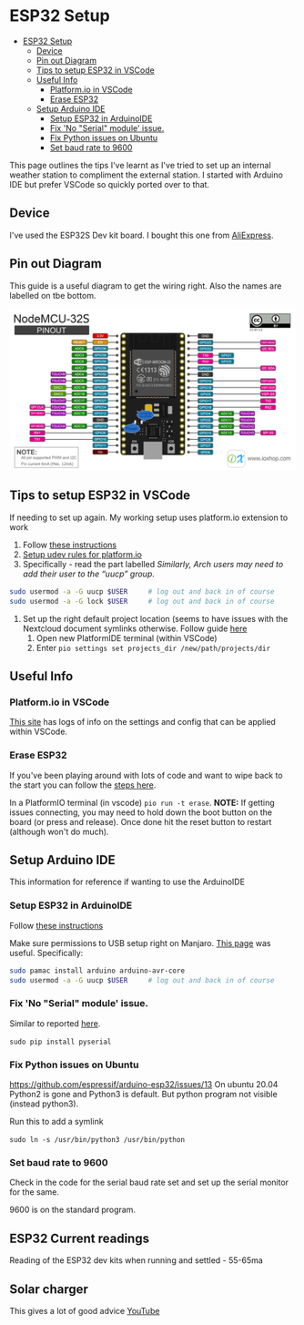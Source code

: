 # ESP32 Setup
- [ESP32 Setup](#esp32-setup)
  - [Device](#device)
  - [Pin out Diagram](#pin-out-diagram)
  - [Tips to setup ESP32 in VSCode](#tips-to-setup-esp32-in-vscode)
  - [Useful Info](#useful-info)
    - [Platform.io in VSCode](#platformio-in-vscode)
    - [Erase ESP32](#erase-esp32)
  - [Setup Arduino IDE](#setup-arduino-ide)
    - [Setup ESP32 in ArduinoIDE](#setup-esp32-in-arduinoide)
    - [Fix 'No "Serial" module' issue.](#fix-no-serial-module-issue)
    - [Fix Python issues on Ubuntu](#fix-python-issues-on-ubuntu)
    - [Set baud rate to 9600](#set-baud-rate-to-9600)

This page outlines the tips I've learnt as I've tried to set up an internal weather station to compliment the external station. I started with Arduino IDE but prefer VSCode so quickly ported over to that. 

## Device

I've used the ESP32S Dev kit board. I bought this one from [AliExpress](https://www.aliexpress.com/item/1005001798651086.html?spm=a2g0s.9042311.0.0.3a774c4dBNpL3M).

## Pin out Diagram

This guide is a useful diagram to get the wiring right. Also the names are labelled on tbe bottom. 

![ESP32S Pin Diagram](./images/esp32-pin-diagram.png "ESP32S Pin Diagram")

## Tips to setup ESP32 in VSCode

If needing to set up again. My working setup uses platform.io extension to work

1. Follow [these instructions](https://randomnerdtutorials.com/vs-code-platformio-ide-esp32-esp8266-arduino/)
2. [Setup udev rules for platform.io](https://docs.platformio.org/en/latest//faq.html#platformio-udev-rules)
3. Specifically - read the part labelled *Similarly, Arch users may need to add their user to the “uucp” group*. 

``` bash
sudo usermod -a -G uucp $USER     # log out and back in of course
sudo usermod -a -G lock $USER     # log out and back in of course
```
1. Set up the right default project location (seems to have issues with the Nextcloud document symlinks otherwise. Follow guide [here](https://community.platformio.org/t/how-to-change-default-new-project-location/2828/2)
   1. Open new PlatformIDE terminal (within VSCode)
   2. Enter `pio settings set projects_dir /new/path/projects/dir`


## Useful Info

### Platform.io in VSCode
[This site](https://docs.platformio.org/en/latest//integration/ide/vscode.html#) has logs of info on the settings and config that can be applied within VSCode. 

### Erase ESP32
If you've been playing around with lots of code and want to wipe back to the start you can follow the [steps here](https://community.platformio.org/t/why-i-have-to-keep-pressed-reset-button-every-time-when-loading/6273/4). 

In a PlatformIO terminal (in vscode) `pio run -t erase`. **NOTE:** If getting issues connecting, you may need to hold down the boot button on the board (or press and release). Once done hit the reset button to restart (although won't do much). 

## Setup Arduino IDE
This information for reference if wanting to use the ArduinoIDE

### Setup ESP32 in ArduinoIDE
Follow [these instructions](https://randomnerdtutorials.com/installing-the-esp32-board-in-arduino-ide-windows-instructions/)

Make sure permissions to USB setup right on Manjaro. [This page](https://forum.manjaro.org/t/arduino-ide-dev-ttyacm0-permission-denied/45013) was useful. Specifically:

``` bash
sudo pamac install arduino arduino-avr-core
sudo usermod -a -G uucp $USER     # log out and back in of course
```

### Fix 'No "Serial" module' issue. 

Similar to reported [here](https://github.com/espressif/arduino-esp32/issues/13).

`sudo pip install pyserial`

### Fix Python issues on Ubuntu
https://github.com/espressif/arduino-esp32/issues/13
On ubuntu 20.04 Python2 is gone and Python3 is default. But python program not visible (instead python3). 

Run this to add a symlink

`sudo ln -s /usr/bin/python3 /usr/bin/python`

### Set baud rate to 9600

Check in the code for the serial baud rate set and set up the serial monitor for the same. 

9600 is on the standard program. 

## ESP32 Current readings
Reading of the ESP32 dev kits when running and settled - 55-65ma

## Solar charger
This gives a lot of good advice [YouTube](https://www.youtube.com/watch?v=gcbzdtRmYrM&ab_channel=G6EJD-David)